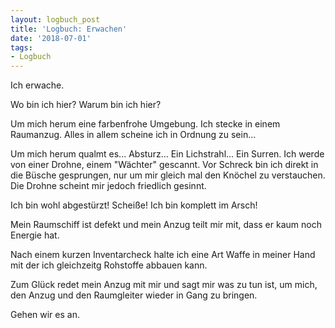 ```yaml
---
layout: logbuch_post
title: 'Logbuch: Erwachen'
date: '2018-07-01'
tags: 
- Logbuch
---
```


Ich erwache. 

Wo bin ich hier?
Warum bin ich hier?

Um mich herum eine farbenfrohe Umgebung. Ich stecke in einem Raumanzug. Alles in allem scheine ich in Ordnung zu sein...

Um mich herum qualmt es... Absturz... Ein Lichstrahl... Ein Surren. Ich werde von einer Drohne, einem "Wächter" gescannt. Vor Schreck bin ich direkt in die Büsche gesprungen, nur um mir gleich mal den Knöchel zu verstauchen. Die Drohne scheint mir jedoch friedlich gesinnt. 

Ich bin wohl abgestürzt!
Scheiße! Ich bin komplett im Arsch!

Mein Raumschiff ist defekt und mein Anzug teilt mir mit, dass er kaum noch Energie hat.

Nach einem kurzen Inventarcheck halte ich eine Art Waffe in meiner Hand mit der ich gleichzeitg Rohstoffe abbauen kann.

Zum Glück redet mein Anzug mit mir und sagt mir was zu tun ist, um mich, den Anzug und den Raumgleiter wieder in Gang zu bringen. 

Gehen wir es an.
